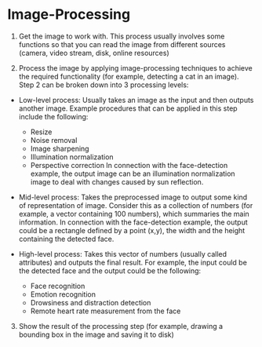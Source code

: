 # Image-Processing

1. Get the image to work with. This process usually involves some functions so that you can read the image from different sources (camera, video stream, disk, online resources)

2. Process the image by applying image-processing techniques to achieve the required functionality (for example, detecting a cat in an image).
Step 2 can be broken down into 3 processing levels:
- Low-level process:
Usually takes an image as the input and then outputs another image. 
Example procedures that can be applied in this step include the following:
    + Resize
    + Noise removal
    + Image sharpening
    + Illumination normalization
    + Perspective correction
In connection with the face-detection example, the output image can be an illumination normalization image to deal with changes caused by sun reflection.
  
- Mid-level process:
Takes the preprocessed image to output some kind of representation of image. 
  Consider this as a collection of numbers (for example, a vector containing 100 numbers), which summaries the main information. In connection with the face-detection example, the output could be a rectangle defined by a point (x,y), the width and the height containing the detected face.
  
- High-level process:
Takes this vector of numbers (usually called attributes) and outputs the final result. For example, the input could be the detected face and the output could be the following:
    + Face recognition
    + Emotion recognition
    + Drowsiness and distraction detection
    + Remote heart rate measurement from the face
    
3. Show the result of the processing step (for example, drawing a bounding box in the image and saving it to disk)
